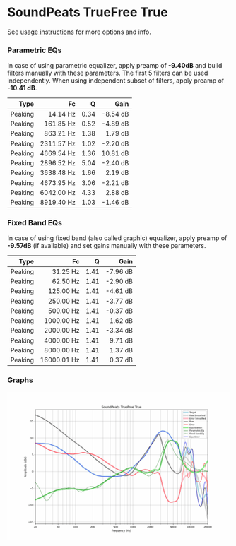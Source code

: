 # SoundPeats TrueFree True
See [usage instructions](https://github.com/jaakkopasanen/AutoEq#usage) for more options and info.

### Parametric EQs
In case of using parametric equalizer, apply preamp of **-9.40dB** and build filters manually
with these parameters. The first 5 filters can be used independently.
When using independent subset of filters, apply preamp of **-10.41 dB**.

| Type    | Fc         |    Q | Gain     |
|--------:|-----------:|-----:|---------:|
| Peaking | 14.14 Hz   | 0.34 | -8.54 dB |
| Peaking | 161.85 Hz  | 0.52 | -4.89 dB |
| Peaking | 863.21 Hz  | 1.38 | 1.79 dB  |
| Peaking | 2311.57 Hz | 1.02 | -2.20 dB |
| Peaking | 4669.54 Hz | 1.36 | 10.81 dB |
| Peaking | 2896.52 Hz | 5.04 | -2.40 dB |
| Peaking | 3638.48 Hz | 1.66 | 2.19 dB  |
| Peaking | 4673.95 Hz | 3.06 | -2.21 dB |
| Peaking | 6042.00 Hz | 4.33 | 2.88 dB  |
| Peaking | 8919.40 Hz | 1.03 | -1.46 dB |

### Fixed Band EQs
In case of using fixed band (also called graphic) equalizer, apply preamp of **-9.57dB**
(if available) and set gains manually with these parameters.

| Type    | Fc          |    Q | Gain     |
|--------:|------------:|-----:|---------:|
| Peaking | 31.25 Hz    | 1.41 | -7.96 dB |
| Peaking | 62.50 Hz    | 1.41 | -2.90 dB |
| Peaking | 125.00 Hz   | 1.41 | -4.61 dB |
| Peaking | 250.00 Hz   | 1.41 | -3.77 dB |
| Peaking | 500.00 Hz   | 1.41 | -0.37 dB |
| Peaking | 1000.00 Hz  | 1.41 | 1.62 dB  |
| Peaking | 2000.00 Hz  | 1.41 | -3.34 dB |
| Peaking | 4000.00 Hz  | 1.41 | 9.71 dB  |
| Peaking | 8000.00 Hz  | 1.41 | 1.37 dB  |
| Peaking | 16000.01 Hz | 1.41 | 0.37 dB  |

### Graphs
![](./SoundPeats%20TrueFree%20True.png)